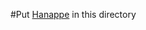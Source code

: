 #Put [Hanappe] in this directory

  [Hanappe]: https://github.com/makotok/Hanappe/tree/master/projects/hanappe-framework/src/hp